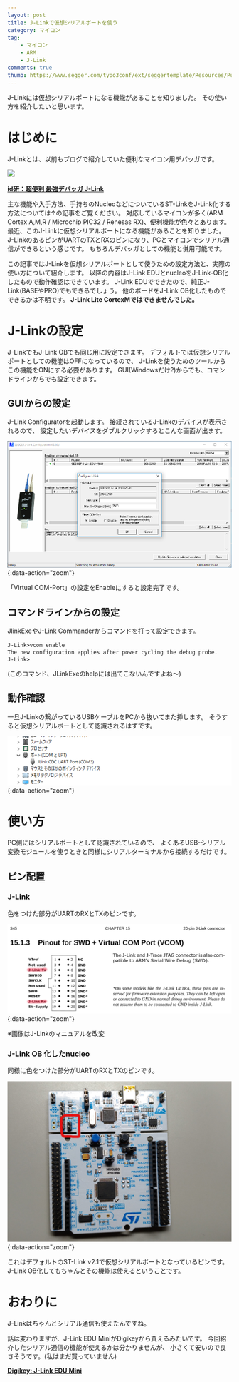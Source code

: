```yaml
---
layout: post
title: J-Linkで仮想シリアルポートを使う
category: マイコン
tag:
    - マイコン
    - ARM
    - J-Link
comments: true
thumb: https://www.segger.com/typo3conf/ext/seggertemplate/Resources/Public/Images/segger-logo.svg
---
```

J-Linkには仮想シリアルポートになる機能があることを知りました。
その使い方を紹介したいと思います。

# はじめに
J-Linkとは、以前もブログで紹介していた便利なマイコン用デバッガです。

<img src="https://www.segger.com/fileadmin/images/products/J-Link/J-Link_EDU_shadow_500.png"  data-action="zoom" style="width: 200px;">

[**id研：超便利 最強デバッガ J-Link**](http://idken.net/posts/2017-08-31-jlink/)

主な機能や入手方法、手持ちのNucleoなどについているST-LinkをJ-Link化する方法については↑の記事をご覧ください。
対応しているマイコンが多く(ARM Cortex A,M,R / Microchip PIC32 / Renesas RX)、便利機能が色々とあります。
最近、このJ-Linkに仮想シリアルポートになる機能があることを知りました。
J-LinkのあるピンがUARTのTXとRXのピンになり、PCとマイコンでシリアル通信ができるという感じです。
もちろんデバッガとしての機能と併用可能です。

この記事ではJ-Linkを仮想シリアルポートとして使うための設定方法と、実際の使い方について紹介します。
以降の内容はJ-Link EDUとnucleoをJ-Link-OB化したもので動作確認はできています。
J-Link EDUでできたので、純正J-Link(BASEやPRO)でもできるでしょう。
他のボードをJ-Link OB化したものでできるかは不明です。
**J-Link Lite CortexMではできませんでした。**

# J-Linkの設定
J-LinkでもJ-Link OBでも同じ用に設定できます。
デフォルトでは仮想シリアルポートとしての機能はOFFになっているので、
J-Linkを使うためのツールからこの機能をONにする必要があります。
GUI(Windowsだけ?)からでも、コマンドラインからでも設定できます。

## GUIからの設定
J-Link Configuratorを起動します。
接続されているJ-Linkのデバイスが表示されるので、
設定したいデバイスをダブルクリックするとこんな画面が出ます。

![](/images/jlink_serial_config.png){:data-action="zoom"}

「Virtual COM-Port」の設定をEnableにすると設定完了です。


## コマンドラインからの設定
JlinkExeやJ-Link Commanderからコマンドを打って設定できます。

```
J-Link>vcom enable
The new configuration applies after power cycling the debug probe.
J-Link>
```

(このコマンド、JLinkExeのhelpには出てこないんですよね～)

## 動作確認
一旦J-Linkの繋がっているUSBケーブルをPCから抜いてまた挿します。
そうすると仮想シリアルポートとして認識されるはずです。

![](/images/jlink_serial_device.png){:data-action="zoom"}

# 使い方
PC側にはシリアルポートとして認識されているので、
よくあるUSB-シリアル変換モジュールを使うときと同様にシリアルターミナルから接続するだけです。

## ピン配置
### J-Link
色をつけた部分がUARTのRXとTXのピンです。

![](/images/jlink_serial_pinout.png){:data-action="zoom"}

※画像はJ-Linkのマニュアルを改変


### J-Link OB 化したnucleo
同様に色をつけた部分がUARTのRXとTXのピンです。

![](/images/jlink_serial_nucleo.jpg){:data-action="zoom"}

これはデフォルトのST-Link v2.1で仮想シリアルポートとなっているピンです。
J-Link OB化してもちゃんとその機能は使えるということです。


# おわりに
J-Linkはちゃんとシリアル通信も使えたんですね。

話は変わりますが、J-Link EDU MiniがDigikeyから買えるみたいです。
今回紹介したシリアル通信の機能が使えるかは分かりませんが、
小さくて安いので良さそうです。(私はまだ買っていません)

[**Digikey: J-Link EDU Mini**](https://www.digikey.jp/product-detail/ja/segger-microcontroller-systems/8.08.91-J-LINK-EDU-MINI/899-1061-ND/7387472)

